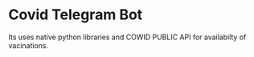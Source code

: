# Covid Telegram Bot 

Its uses native python libraries and COWID PUBLIC API for availabilty of vacinations.

